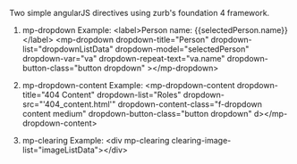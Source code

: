 Two simple angularJS directives using zurb's foundation 4 framework.

1) mp-dropdown 
	Example:
	&lt;label&gt;Person name: {{selectedPerson.name}}&lt;/label&gt;
        &lt;mp-dropdown dropdown-title=&quot;Person&quot; dropdown-list=&quot;dropdownListData&quot; dropdown-model=&quot;selectedPerson&quot; dropdown-var=&quot;va&quot; dropdown-repeat-text=&quot;va.name&quot; dropdown-button-class=&quot;button dropdown&quot; &gt;&lt;/mp-dropdown&gt;

2) mp-dropdown-content
	Example:
	 &lt;mp-dropdown-content dropdown-title=&quot;404 Content&quot; dropdown-list=&quot;Roles&quot; dropdown-src=&quot;'404_content.html'&quot; dropdown-content-class=&quot;f-dropdown content medium&quot;   dropdown-button-class=&quot;button dropdown&quot; d&gt;&lt;/mp-dropdown-content&gt;

3) mp-clearing
	Example:
	  &lt;div mp-clearing clearing-image-list=&quot;imageListData&quot;&gt;&lt;/div&gt;

    
